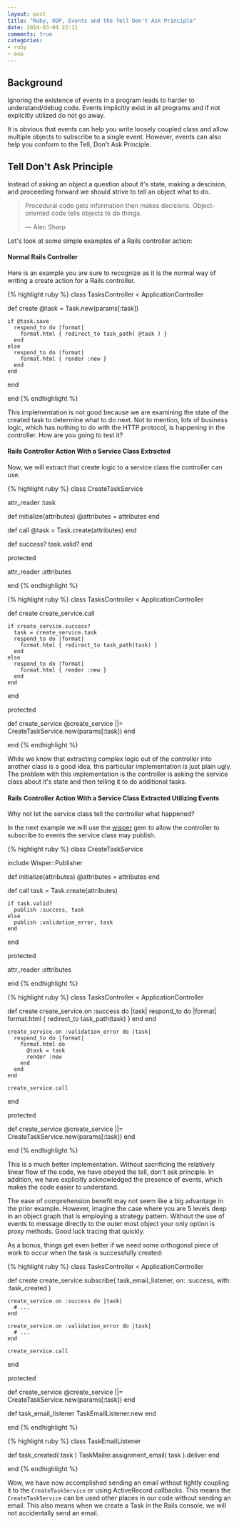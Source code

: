 ```yaml
---
layout: post
title: "Ruby, OOP, Events and the Tell Don't Ask Principle"
date: 2014-03-04 22:11
comments: true
categories: 
- ruby
- oop
---
```


## Background

Ignoring the existence of events in a program leads to harder to understand/debug code.  Events implicitly exist in all programs and if not explicitly utilized do not go away. 

It is obvious that events can help you write loosely coupled class and allow multiple objects to subscribe to a single event.  However, events can also help you conform to the Tell, Don't Ask Principle.

## Tell Don't Ask Principle

Instead of asking an object a question about it's state, making a descision, and proceeding forward we should strive to tell an object what to do.

> Procedural code gets information then makes decisions. Object-oriented code tells objects to do things. 
> 
> — Alec Sharp

Let's look at some simple examples of a Rails controller action:

#### Normal Rails Controller

Here is an example you are sure to recognize as it is the normal way of writing a create action for a Rails controller.

{% highlight ruby %}
class TasksController < ApplicationController

  def create
    @task = Task.new(params[:task])

    if @task.save
      respond_to do |format|
        format.html { redirect_to task_path( @task ) }
      end
    else
      respond_to do |format|
        format.html { render :new }
      end
    end
  end

end
{% endhighlight %}

This implementation is not good because we are examining the state of the created task to determine what to do next.  Not to mention, lots of business logic, which has nothing to do with the HTTP protocol, is happening in the controller.  How are you going to test it?


#### Rails Controller Action With a Service Class Extracted

Now, we will extract that create logic to a service class the controller can use.

{% highlight ruby %}
class CreateTaskService

  attr_reader :task

  def initialize(attributes)
    @attributes = attributes
  end

  def call
    @task = Task.create(attributes)
  end

  def success?
    task.valid?
  end

protected

  attr_reader :attributes

end
{% endhighlight %}

{% highlight ruby %}
class TasksController < ApplicationController

  def create
    create_service.call

    if create_service.success?
      task = create_service.task
      respond_to do |format|
        format.html { redirect_to task_path(task) }
      end
    else
      respond_to do |format|
        format.html { render :new }
      end
    end
  end

protected

  def create_service
    @create_service ||= CreateTaskService.new(params[:task])
  end

end
{% endhighlight %}

While we know that extracting complex logic out of the controller into another class is a good idea, this particular implementation is just plain ugly.  The problem with this implementation is the controller is asking the service class about it's state and then telling it to do additional tasks.

#### Rails Controller Action With a Service Class Extracted Utilizing Events

Why not let the service class tell the controller what happened?

In the next example we will use the [wisper](https://github.com/krisleech/wisper) gem to allow the controller to subscribe to events the service class may publish.

{% highlight ruby %}
class CreateTaskService

  include Wisper::Publisher

  def initialize(attributes)
    @attributes = attributes
  end

  def call
    task = Task.create(attributes)

    if task.valid?
      publish :success, task
    else
      publish :validation_error, task
    end
  end

protected

  attr_reader :attributes

end
{% endhighlight %}

{% highlight ruby %}
class TasksController < ApplicationController

  def create
    create_service.on :success do |task|
      respond_to do |format|
        format.html { redirect_to task_path(task) }
      end
    end

    create_service.on :validation_error do |task|
      respond_to do |format|
        format.html do 
          @task = task
          render :new
        end
      end
    end

    create_service.call
  end

protected

  def create_service
    @create_service ||= CreateTaskService.new(params[:task])
  end

end
{% endhighlight %}

This is a much better implementation.  Without sacrificing the relatively linear flow of the code, we have obeyed the tell, don't ask principle.  In addition, we have explicitly acknowledged the presence of events, which makes the code easier to understand.

The ease of comprehension benefit may not seem like a big advantage in the prior example.  However, imagine the case where you are 5 levels deep in an object graph that is employing a strategy pattern.  Without the use of events to message directly to the outer most object  your only option is proxy methods.  Good luck tracing that quickly.

As a bonus, things get even better if we need some orthogonal piece of work to occur when the task is successfully created:

{% highlight ruby %}
class TasksController < ApplicationController

  def create
    create_service.subscribe( task_email_listener,
                              on: :success,
                              with: :task_created )

    create_service.on :success do |task|
      # ...
    end

    create_service.on :validation_error do |task|
      # ...
    end

    create_service.call
  end

protected

  def create_service
    @create_service ||= CreateTaskService.new(params[:task])
  end

  def task_email_listener
    TaskEmailListener.new
  end

end
{% endhighlight %}

{% highlight ruby %}
class TaskEmailListener

  def task_created( task )
    TaskMailer.assignment_email( task ).deliver
  end

end
{% endhighlight %}

Wow, we have now accomplished sending an email without tightly coupling it to the `CreateTaskService` or using ActiveRecord callbacks.  This means the `CreateTaskService` can be used other places in our code without sending an email.  This also means when we create a Task in the Rails console, we will not accidentally send an email.
